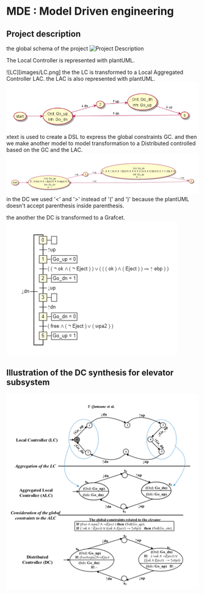 # MDE : Model Driven engineering 
## Project description
the global schema of the project
![Project Description](https://github.com/mmouatta/MDE/blob/master/images/ProjectDescription.PNG)

The Local Controller is represented with plantUML.

![LC][images/LC.png]
the the LC is transformed to a Local Aggregated Controller LAC.
the LAC is also represented with plantUML.
![LAC](images/LAC.png)
xtext is used to create a DSL to express the global constraints GC.
and then we make another model to model transformation to a Distributed controlled based on the GC and the LAC.
![DC](images/DC.png)
in the DC we used '<' and '>' instead of '(' and ')' because the plantUML doesn't accept parenthesis inside parenthesis.

the another the DC is transformed to a Grafcet.
![DC](images/Grafcet.png)
## Illustration of the DC synthesis for elevator subsystem

![Illustration of the DC synthesis for elevator subsystem](images/LCtoDC.png)
